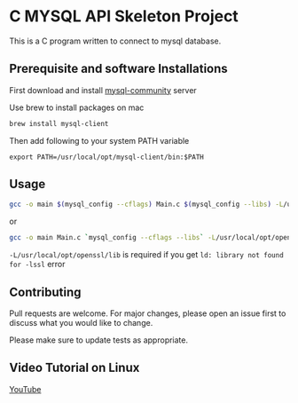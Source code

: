 # C MYSQL API Skeleton Project

This is a C program written to connect to mysql database.

## Prerequisite and software Installations
First download and install [mysql-community](https://dev.mysql.com/downloads/mysql/5.7.html) server

Use brew to install packages on mac

```bash
brew install mysql-client
```
Then add following to your system PATH variable
```
export PATH=/usr/local/opt/mysql-client/bin:$PATH
```

## Usage

```bash
gcc -o main $(mysql_config --cflags) Main.c $(mysql_config --libs) -L/usr/local/opt/openssl/lib
```
or
```bash
gcc -o main Main.c `mysql_config --cflags --libs` -L/usr/local/opt/openssl/lib
```

`-L/usr/local/opt/openssl/lib` is required if you get `ld: library not found for -lssl` error

## Contributing
Pull requests are welcome. For major changes, please open an issue first to discuss what you would like to change.

Please make sure to update tests as appropriate.

## Video Tutorial on Linux
[YouTube](https://www.youtube.com/watch?v=jACHG6tZakw)

